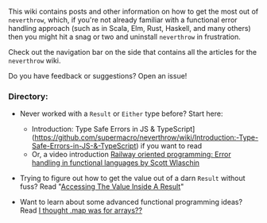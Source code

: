 This wiki contains posts and other information on how to get the most out of `neverthrow`, which, if you're not already familiar with a functional error handling approach (such as in Scala, Elm, Rust, Haskell, and many others) then you might hit a snag or two and uninstall `neverthrow` in frustration.

Check out the navigation bar on the side that contains all the articles for the `neverthrow` wiki.

Do you have feedback or suggestions? Open an issue!

### Directory:

- Never worked with a `Result` or `Either` type before? Start here: 
  - Introduction: Type Safe Errors in JS & TypeScript](https://github.com/supermacro/neverthrow/wiki/Introduction:-Type-Safe-Errors-in-JS-&-TypeScript) if you want to read
  - Or, a video introduction [Railway oriented programming: Error handling in functional languages by Scott Wlaschin](https://github.com/supermacro/neverthrow/wiki/Railway-Oriented-Programming-(1hour-video))

- Trying to figure out how to get the value out of a darn `Result` without fuss? Read "[Accessing The Value Inside A Result](https://github.com/supermacro/neverthrow/wiki/Accessing-The-Value-Inside-A-Result)"

- Want to learn about some advanced functional programming ideas? Read [I thought .map was for arrays??](https://github.com/supermacro/neverthrow/wiki/I-thought-.map-was-for-arrays%3F%3F)

